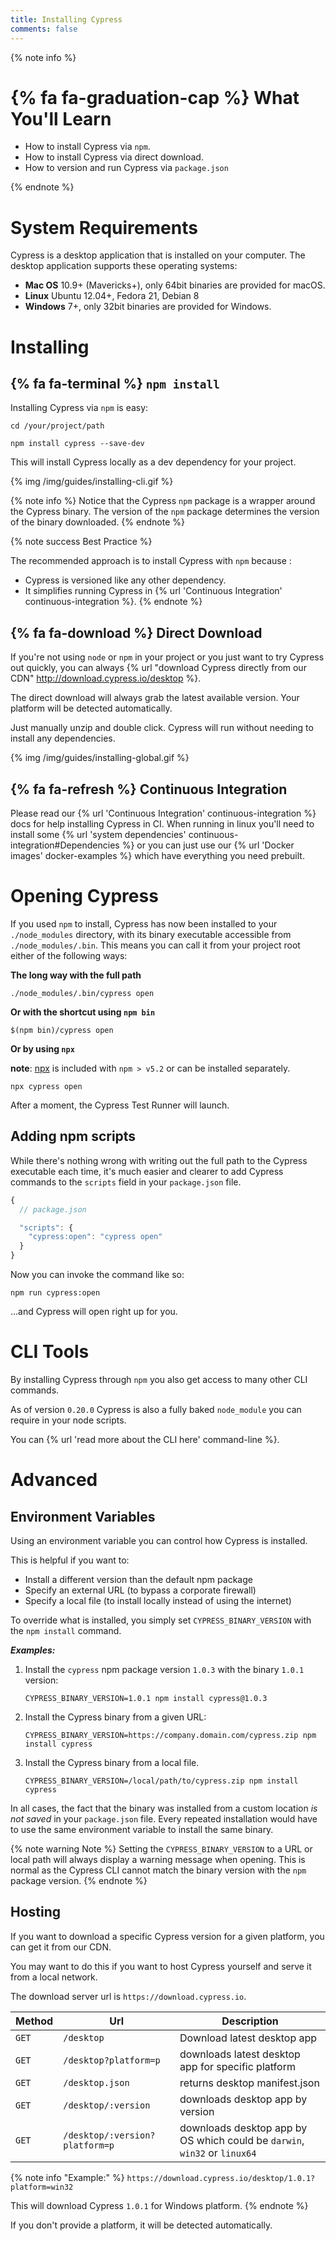```yaml
---
title: Installing Cypress
comments: false
---
```


{% note info %}
# {% fa fa-graduation-cap %} What You'll Learn

- How to install Cypress via `npm`.
- How to install Cypress via direct download.
- How to version and run Cypress via `package.json`

{% endnote %}

# System Requirements

Cypress is a desktop application that is installed on your computer. The desktop application supports these operating systems:

- **Mac OS** 10.9+ (Mavericks+), only 64bit binaries are provided for macOS.
- **Linux** Ubuntu 12.04+, Fedora 21, Debian 8
- **Windows** 7+, only 32bit binaries are provided for Windows.

# Installing

## {% fa fa-terminal %} `npm install`

Installing Cypress via `npm` is easy:

```shell
cd /your/project/path
```

```shell
npm install cypress --save-dev
```

This will install Cypress locally as a dev dependency for your project.

{% img /img/guides/installing-cli.gif %}

{% note info %}
Notice that the Cypress `npm` package is a wrapper around the Cypress binary. The version of the `npm` package determines the version of the binary downloaded.
{% endnote %}

{% note success Best Practice %}

The recommended approach is to install Cypress with `npm` because :

- Cypress is versioned like any other dependency.
- It simplifies running Cypress in {% url 'Continuous Integration' continuous-integration %}.
{% endnote %}

## {% fa fa-download %} Direct Download

If you're not using `node` or `npm` in your project or you just want to try Cypress out quickly, you can always {% url "download Cypress directly from our CDN" http://download.cypress.io/desktop %}.

The direct download will always grab the latest available version. Your platform will be detected automatically.

Just manually unzip and double click. Cypress will run without needing to install any dependencies.

{% img /img/guides/installing-global.gif %}

## {% fa fa-refresh %} Continuous Integration

Please read our {% url 'Continuous Integration' continuous-integration %} docs for help installing Cypress in CI. When running in linux you'll need to install some {% url 'system dependencies' continuous-integration#Dependencies %} or you can just use our {% url 'Docker images' docker-examples %} which have everything you need prebuilt.

# Opening Cypress

If you used `npm` to install, Cypress has now been installed to your `./node_modules` directory, with its binary executable accessible from `./node_modules/.bin`. This means you can call it from your project root either of the following ways:

**The long way with the full path**

```shell
./node_modules/.bin/cypress open
```

**Or with the shortcut using `npm bin`**

```shell
$(npm bin)/cypress open
```

**Or by using `npx`**

**note**: [npx](https://www.npmjs.com/package/npx) is included with `npm > v5.2` or can be installed separately.

```shell
npx cypress open
```

After a moment, the Cypress Test Runner will launch.

## Adding npm scripts

While there's nothing wrong with writing out the full path to the Cypress executable each time, it's much easier and clearer to add Cypress commands to the `scripts` field in your `package.json` file.

```javascript
{
  // package.json

  "scripts": {
    "cypress:open": "cypress open"
  }
}
```

Now you can invoke the command like so:

```shell
npm run cypress:open
```

...and Cypress will open right up for you.

# CLI Tools

By installing Cypress through `npm` you also get access to many other CLI commands.

As of version `0.20.0` Cypress is also a fully baked `node_module` you can require in your node scripts.

You can {% url 'read more about the CLI here' command-line %}.

# Advanced

## Environment Variables

Using an environment variable you can control how Cypress is installed.

This is helpful if you want to:

- Install a different version than the default npm package
- Specify an external URL (to bypass a corporate firewall)
- Specify a local file (to install locally instead of using the internet)

To override what is installed, you simply set `CYPRESS_BINARY_VERSION` with the `npm install` command.

***Examples:***

1. Install the `cypress` npm package version `1.0.3` with the binary `1.0.1` version:

    ```shell
    CYPRESS_BINARY_VERSION=1.0.1 npm install cypress@1.0.3
    ```

2. Install the Cypress binary from a given URL:

    ```shell
    CYPRESS_BINARY_VERSION=https://company.domain.com/cypress.zip npm install cypress
    ```

3. Install the Cypress binary from a local file.

    ```shell
    CYPRESS_BINARY_VERSION=/local/path/to/cypress.zip npm install cypress
    ```

In all cases, the fact that the binary was installed from a custom location *is not saved* in your `package.json` file. Every repeated installation would have to use the same environment variable to install the same binary.

{% note warning Note %}
Setting the `CYPRESS_BINARY_VERSION` to a URL or local path will always display a warning message when opening. This is normal as the Cypress CLI cannot match the binary version with the `npm` package version.
{% endnote %}

## Hosting

If you want to download a specific Cypress version for a given platform, you can get it from our CDN.

You may want to do this if you want to host Cypress yourself and serve it from a local network.

The download server url is `https://download.cypress.io`.

 Method | Url | Description
 ------ | --- | -----------
`GET` | `/desktop                 `  | Download latest desktop app
`GET` | `/desktop?platform=p      `  | downloads latest desktop app for specific platform
`GET` | `/desktop.json            `  | returns desktop manifest.json
`GET` | `/desktop/:version`          | downloads desktop app by version
`GET` | `/desktop/:version?platform=p`    | downloads desktop app by OS which could be `darwin`, `win32` or `linux64`

{% note info "Example:" %}
`https://download.cypress.io/desktop/1.0.1?platform=win32`

This will download Cypress `1.0.1` for Windows platform.
{% endnote %}

If you don't provide a platform, it will be detected automatically.
